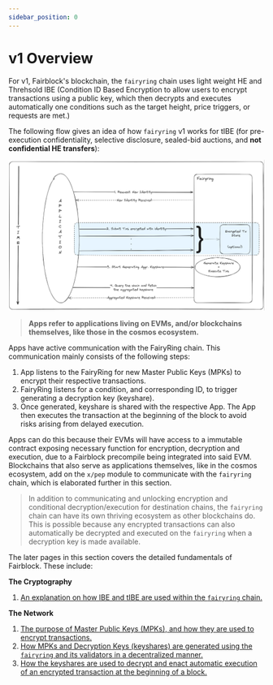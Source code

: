 ```yaml
---
sidebar_position: 0
---
```


# v1 Overview

<!-- The org of this section should be (assuming reader has read the intro, but then jumped straight to Learn to understand the protocol). We will assume that it is an average reader:
1. Overview of how Fairblock works again (schematic); use the schematic and walk through key points. Make sure to point out how other chains and EVMs differ in how they work under the hood, but not in practice.
2. Introduce the next pages: cryptography and the network. -->

For v1, Fairblock's blockchain, the `fairyring` chain uses light weight HE and Threhsold IBE (Condition ID Based Encryption to allow users to encrypt transactions using a public key,
which then decrypts and executes automatically one conditions such as the target height, price triggers, or requests are met.)

The following flow gives an idea of how `fairyring` v1 works for tIBE (for pre-execution confidentiality, selective disclosure, sealed-bid auctions, and **not confidential HE transfers**):

![General flow for `fairyring` v1](../../assets/fairyring-overview.png)

> **Apps refer to applications living on EVMs, and/or blockchains themselves, like those in the cosmos ecosystem.**

Apps have active communication with the FairyRing chain. This communication mainly consists of the following steps:

1.  App listens to the FairyRing for new Master Public Keys (MPKs) to encrypt their respective transactions.
2.  FairyRing listens for a condition, and corresponding ID, to trigger generating a decryption key (keyshare).
3.  Once generated, keyshare is shared with the respective App. The App then executes the transaction at the beginning of the block to avoid risks arising from delayed execution.

Apps can do this because their EVMs will have access to a immutable contract exposing necessary function for encryption, decryption and execution, due to a Fairblock precompile being integrated into said EVM. Blockchains that also serve as applications themselves, like in the cosmos ecosystem, add on the `x/pep` module to communicate with the `fairyring` chain, which is elaborated further in this section.

> In addition to communicating and unlocking encryption and conditional decryption/execution for destination chains, the `fairyring` chain can have its own thriving ecosystem as other blockchains do. This is possible because any encrypted transactions can also automatically be decrypted and executed on the `fairyring` when a decryption key is made available.

The later pages in this section covers the detailed fundamentals of Fairblock. These include:

**The Cryptography**

1. [An explanation on how IBE and tIBE are used within the `fairyring` chain.](./cryptography.md)

**The Network**

1. [The purpose of Master Public Keys (MPKs), and how they are used to encrypt transactions.](./network/pub_keys_and_encryption.md)
2. [How MPKs and Decryption Keys (keyshares) are generated using the `fairyring` and its validators in a decentralized manner.](./network/keyshares_and_aggregation.md)
3. [How the keyshares are used to decrypt and enact automatic execution of an encrypted transaction at the beginning of a block.](./network/decrypt_and_execute.md)
<!-- TODO: 4. [How Fairblock Works with EVMs and Blockchains](./network/evm_and_appchains.md) -->
